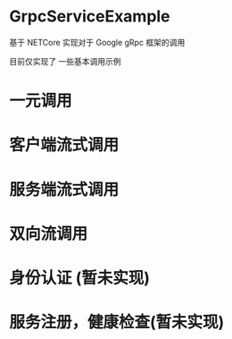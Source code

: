 # GrpcServiceExample
基于 NETCore 实现对于 Google gRpc 框架的调用

目前仅实现了 一些基本调用示例

# 一元调用

# 客户端流式调用

# 服务端流式调用

# 双向流调用

# 身份认证 (暂未实现)

# 服务注册，健康检查(暂未实现)
